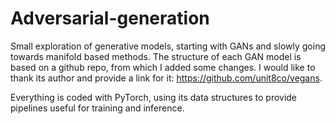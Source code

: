 # Adversarial-generation

Small exploration of generative models, starting with GANs and slowly going towards manifold based methods.
The structure of each GAN model is based on a github repo, from which I added some changes. I would like to thank its author and provide a link for it: https://github.com/unit8co/vegans.

Everything is coded with PyTorch, using its data structures to provide pipelines useful for training and inference.


